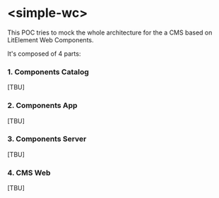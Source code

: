 # \<simple-wc\>

This POC tries to mock the whole architecture for the a CMS based on LitElement Web Components.

It's composed of 4 parts:

### 1. Components Catalog

[TBU]

### 2. Components App

[TBU]

### 3. Components Server

[TBU]

### 4. CMS Web

[TBU]